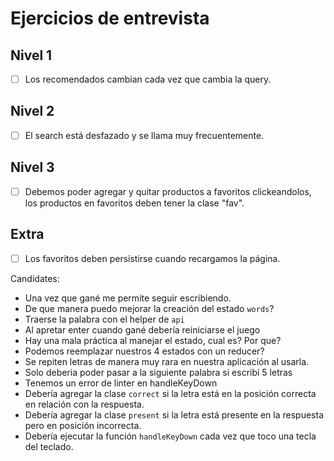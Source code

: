 # Ejercicios de entrevista

## Nivel 1
- [ ] Los recomendados cambian cada vez que cambia la query.

## Nivel 2
- [ ] El search está desfazado y se llama muy frecuentemente.

## Nivel 3
- [ ] Debemos poder agregar y quitar productos a favoritos clickeandolos, los productos en favoritos deben tener la clase "fav".

## Extra
- [ ] Los favoritos deben persistirse cuando recargamos la página.

Candidates:
* Una vez que gané me permite seguir escribiendo.
* De que manera puedo mejorar la creación del estado `words`?
* Traerse la palabra con el helper de `api`
* Al apretar enter cuando gané debería reiniciarse el juego
* Hay una mala práctica al manejar el estado, cual es? Por que?
* Podemos reemplazar nuestros 4 estados con un reducer?
* Se repiten letras de manera muy rara en nuestra aplicación al usarla.
* Solo deberia poder pasar a la siguiente palabra si escribí 5 letras
* Tenemos un error de linter en handleKeyDown
* Debería agregar la clase `correct` si la letra está en la posición correcta en relación con la respuesta.
* Debería agregar la clase `present` si la letra está presente en la respuesta pero en posición incorrecta. 
* Debería ejecutar la función `handleKeyDown` cada vez que toco una tecla del teclado.
